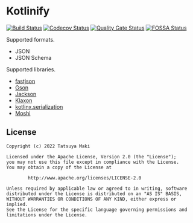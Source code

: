 Kotlinify
=====
[![Build Status](https://github.com/t28hub/kotlinify/actions/workflows/build.yml/badge.svg)](https://github.com/t28hub/kotlinify/actions/workflows/build.yml)
[![Codecov Status](https://codecov.io/gh/t28hub/kotlinify/branch/main/graph/badge.svg?token=05DB475U8M)](https://codecov.io/gh/t28hub/kotlinify)
[![Quality Gate Status](https://sonarcloud.io/api/project_badges/measure?project=t28hub_kotlinify&metric=alert_status)](https://sonarcloud.io/summary/new_code?id=t28hub_kotlinify)
[![FOSSA Status](https://app.fossa.com/api/projects/custom%2B14538%2Fgit%40github.com%3At28hub%2Fkotlinify.git.svg?type=shield)](https://app.fossa.com/projects/custom%2B14538%2Fgit%40github.com%3At28hub%2Fkotlinify.git?ref=badge_shield)

Supported formats.
- JSON
- JSON Schema


Supported libraries.
- [fastjson](https://github.com/alibaba/fastjson)
- [Gson](https://github.com/google/gson)
- [Jackson](https://github.com/FasterXML/jackson)
- [Klaxon](https://github.com/cbeust/klaxon)
- [kotlinx.serialization](https://github.com/Kotlin/kotlinx.serialization)
- [Moshi](https://github.com/square/moshi)

## License
```
Copyright (c) 2022 Tatsuya Maki

Licensed under the Apache License, Version 2.0 (the "License");
you may not use this file except in compliance with the License.
You may obtain a copy of the License at

        http://www.apache.org/licenses/LICENSE-2.0

Unless required by applicable law or agreed to in writing, software
distributed under the License is distributed on an "AS IS" BASIS,
WITHOUT WARRANTIES OR CONDITIONS OF ANY KIND, either express or implied.
See the License for the specific language governing permissions and
limitations under the License.
```
